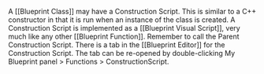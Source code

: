 A [[Blueprint Class]] may have a Construction Script.
This is similar to a C++ constructor in that it is run when an instance of the class is created.
A Construction Script is implemented as a [[Blueprint Visual Script]], very much like any other [[Blueprint Function]].
Remember to call the Parent Construction Script.
There is a tab in the [[Blueprint Editor]] for the Construction Script.
The tab can be re-opened by double-clicking My Blueprint panel > Functions > ConstructionScript.

